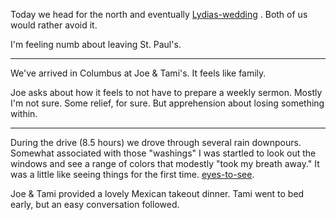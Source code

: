 Today we head for the north and eventually [Lydias-wedding](Lydias-wedding) . Both of us would rather avoid it. 

I'm feeling numb about leaving St. Paul's.

---
We've arrived in Columbus at Joe & Tami's. It feels like family.

Joe asks about how it feels to not have to prepare a weekly sermon. Mostly I'm not sure. Some relief, for sure. But apprehension about losing something within.

---
During the drive (8.5 hours) we drove through several rain downpours. Somewhat associated with those "washings" I was startled to look out the windows and see a range of colors that modestly "took my breath away." It was a little like seeing things for the first time. [eyes-to-see](eyes-to-see).

Joe & Tami provided a lovely Mexican takeout dinner. Tami went to bed early, but an easy conversation followed.